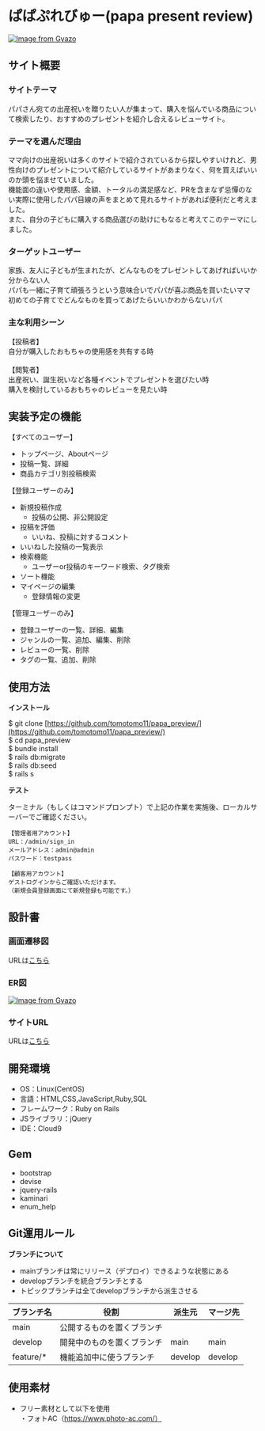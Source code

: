 # ぱぱぷれびゅー(papa present review)
[![Image from Gyazo](https://i.gyazo.com/6d2c7d3186fc39da04b11296e36aea49.png)](https://gyazo.com/6d2c7d3186fc39da04b11296e36aea49)
​
## サイト概要
### サイトテーマ
パパさん宛ての出産祝いを贈りたい人が集まって、購入を悩んでいる商品について検索したり、おすすめのプレゼントを紹介し合えるレビューサイト。

### テーマを選んだ理由
ママ向けの出産祝いは多くのサイトで紹介されているから探しやすいけれど、男性向けのプレゼントについて紹介しているサイトがあまりなく、何を買えばいいのか頭を悩ませていました。<br>
機能面の違いや使用感、金額、トータルの満足感など、PRを含まなず忌憚のない実際に使用したパパ目線の声をまとめて見れるサイトがあれば便利だと考えました。<br>
また、自分の子どもに購入する商品選びの助けにもなると考えてこのテーマにしました。

### ターゲットユーザー
家族、友人に子どもが生まれたが、どんなものをプレゼントしてあげればいいか分からない人<br>
パパも一緒に子育て頑張ろうという意味合いでパパが喜ぶ商品を買いたいママ<br>
初めての子育てでどんなものを買ってあげたらいいかわからないパパ

### 主な利用シーン
【投稿者】<br>
自分が購入したおもちゃの使用感を共有する時<br>
<br>
【閲覧者】<br>
出産祝い、誕生祝いなど各種イベントでプレゼントを選びたい時<br>
購入を検討しているおもちゃのレビューを見たい時<br>

## 実装予定の機能
【すべてのユーザー】
- トップページ、Aboutページ
- 投稿一覧、詳細
- 商品カテゴリ別投稿検索

【登録ユーザーのみ】
- 新規投稿作成
  - 投稿の公開、非公開設定
- 投稿を評価
  - いいね、投稿に対するコメント
- いいねした投稿の一覧表示
- 検索機能
  - ユーザーor投稿のキーワード検索、タグ検索
- ソート機能
- マイページの編集
  - 登録情報の変更

【管理ユーザーのみ】
- 登録ユーザーの一覧、詳細、編集
- ジャンルの一覧、追加、編集、削除
- レビューの一覧、削除
- タグの一覧、追加、削除

## 使用方法
__インストール__

$ git clone [https://github.com/tomotomo11/papa_preview/](https://github.com/tomotomo11/papa_preview/)<br>
$ cd papa_preview<br>
$ bundle install<br>
$ rails db:migrate<br>
$ rails db:seed<br>
$ rails s<br>

__テスト__

ターミナル（もしくはコマンドプロンプト）で上記の作業を実施後、ローカルサーバーでご確認ください。

```
【管理者用アカウント】
URL：/admin/sign_in
メールアドレス：admin@admin
パスワード：testpass
```
```
【顧客用アカウント】
ゲストログインからご確認いただけます。
（新規会員登録画面にて新規登録も可能です。）
```

## 設計書
### 画面遷移図
URLは[こちら](https://www.figma.com/design/48ActQj4uBZE7dFgehPHGU/%E3%83%9D%E3%83%BC%E3%83%88%E3%83%95%E3%82%A9%E3%83%AA%E3%82%AA?node-id=0-1&t=x2RjptCozGrAnJDp-0)

### ER図
[![Image from Gyazo](https://i.gyazo.com/59e18734c3fa2995ec9299d77158a87a.png)](https://gyazo.com/59e18734c3fa2995ec9299d77158a87a)

### サイトURL
URLは[こちら](http://54.95.246.32/)
​
## 開発環境
- OS：Linux(CentOS)
- 言語：HTML,CSS,JavaScript,Ruby,SQL
- フレームワーク：Ruby on Rails
- JSライブラリ：jQuery
- IDE：Cloud9

## Gem
 - bootstrap
 - devise
 - jquery-rails
 - kaminari
 - enum_help

## Git運用ルール

__ブランチについて__

- mainブランチは常にリリース（デプロイ）できるような状態にある
- developブランチを統合ブランチとする
- トピックブランチは全てdevelopブランチから派生させる

|ブランチ名       |役割                      |派生元  |マージ先  |
|----------------|-------------------------|-------|---------|
|main            |公開するものを置くブランチ  |        |　       |
|develop         |開発中のものを置くブランチ  |main    |main     |
|feature/*       |機能追加中に使うブランチ    |develop |develop  |

## 使用素材
- フリー素材として以下を使用<br>
・フォトAC（https://www.photo-ac.com/）<br>

